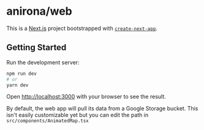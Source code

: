 # anirona/web

This is a [Next.js](https://nextjs.org/) project bootstrapped with [`create-next-app`](https://github.com/vercel/next.js/tree/canary/packages/create-next-app).

## Getting Started

Run the development server:

```bash
npm run dev
# or
yarn dev
```

Open [http://localhost:3000](http://localhost:3000) with your browser to see the result.

By default, the web app will pull its data from a Google Storage bucket. This isn't easily customizable yet but you can edit the path in `src/components/AnimatedMap.tsx`
